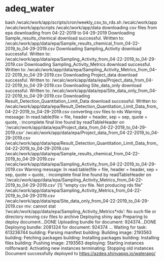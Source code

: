 # adeq_water
bash /wcalc/work/app/scripts/cron/weekly_csv_to_rds.sh
/wcalc/work/app /wcalc/work/app/scripts /wcalc/work/app/data
downloading csv files from epa
downloading from 04-22-2019 to 04-29-2019
Downloading Sample_results_chemical
download successful. Written to:  /wcalc/work/app/data/epa/Sample_results_chemical_from_04-22-2019_to_04-29-2019.csv
Downloading Sampling_Activity
download successful. Written to:  /wcalc/work/app/data/epa/Sampling_Activity_from_04-22-2019_to_04-29-2019.csv
Downloading Sampling_Activity_Metrics
download successful. Written to:  /wcalc/work/app/data/epa/Sampling_Activity_Metrics_from_04-22-2019_to_04-29-2019.csv
Downloading Project_data
download successful. Written to:  /wcalc/work/app/data/epa/Project_data_from_04-22-2019_to_04-29-2019.csv
Downloading Site_data_only
download successful. Written to:  /wcalc/work/app/data/epa/Site_data_only_from_04-22-2019_to_04-29-2019.csv
Downloading Result_Detection_Quantitation_Limit_Data
download successful. Written to:  /wcalc/work/app/data/epa/Result_Detection_Quantitation_Limit_Data_from_04-22-2019_to_04-29-2019.csv
converting csv files to rds
Warning message:
In read.table(file = file, header = header, sep = sep, quote = quote,  :
  incomplete final line found by readTableHeader on '/wcalc/work/app/data/epa/Project_data_from_04-22-2019_to_04-29-2019.csv'
/wcalc/work/app/data/epa/Project_data_from_04-22-2019_to_04-29-2019.csv
/wcalc/work/app/data/epa/Result_Detection_Quantitation_Limit_Data_from_04-22-2019_to_04-29-2019.csv
/wcalc/work/app/data/epa/Sample_results_chemical_from_04-22-2019_to_04-29-2019.csv
/wcalc/work/app/data/epa/Sampling_Activity_from_04-22-2019_to_04-29-2019.csv
Warning message:
In read.table(file = file, header = header, sep = sep, quote = quote,  :
  incomplete final line found by readTableHeader on '/wcalc/work/app/data/epa/Sampling_Activity_Metrics_from_04-22-2019_to_04-29-2019.csv'
[1] "empty csv file. Not producing rds file"
/wcalc/work/app/data/epa/Sampling_Activity_Metrics_from_04-22-2019_to_04-29-2019.csv
/wcalc/work/app/data/epa/Site_data_only_from_04-22-2019_to_04-29-2019.csv
mv: cannot stat ‘/wcalc/work/app/data/epa/Sampling_Activity_Metrics*rds’: No such file or directory
moving csv files to archive
Deploying shiny app
Preparing to deploy document...DONE
Uploading bundle for document: 924374...DONE
Deploying bundle: 2081324 for document: 924374 ...
Waiting for task: 613236744
  building: Parsing manifest
  building: Building image: 2193563
  building: Fetching packages
  building: Installing packages
  building: Installing files
  building: Pushing image: 2193563
  deploying: Starting instances
  rollforward: Activating new instances
  terminating: Stopping old instances
Document successfully deployed to https://azdeq.shinyapps.io/waterapp/


